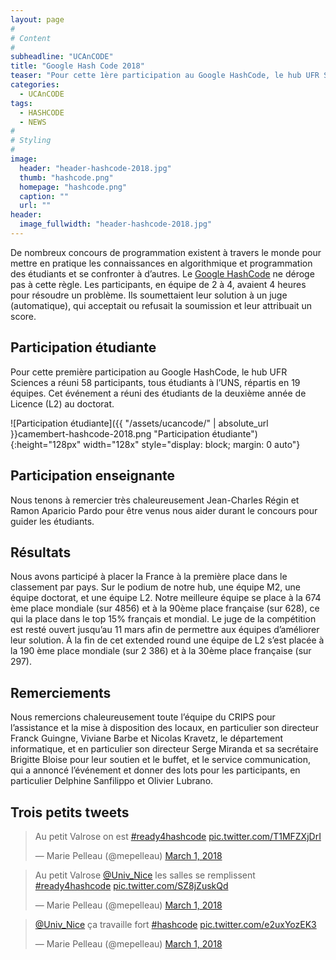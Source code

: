 ```yaml
---
layout: page
#
# Content
#
subheadline: "UCAnCODE"
title: "Google Hash Code 2018"
teaser: "Pour cette 1ère participation au Google HashCode, le hub UFR Sciences a réuni 58 participants répartis en 19 équipes qui ont contribué à placer la France à la première place dans le classement par pays."
categories:
  - UCAnCODE
tags:
  - HASHCODE
  - NEWS
#
# Styling
#
image:
  header: "header-hashcode-2018.jpg"
  thumb: "hashcode.png"
  homepage: "hashcode.png"
  caption: ""
  url: ""
header:
  image_fullwidth: "header-hashcode-2018.jpg"
---
```


De nombreux concours de programmation existent à travers le monde pour mettre en pratique les connaissances en algorithmique et programmation des étudiants et se confronter à d’autres.
Le [Google HashCode](https://hashcode.withgoogle.com/hashcode_2018.html) ne déroge pas à cette règle.
Les participants, en équipe de 2 à 4, avaient 4 heures pour résoudre un problème.
Ils soumettaient leur solution à un juge (automatique), qui acceptait ou refusait la soumission et leur attribuait un score.

## Participation étudiante ##

Pour cette première participation au Google HashCode, le hub UFR Sciences a réuni 58 participants, tous étudiants à l’UNS, répartis en 19 équipes.
Cet événement a réuni des étudiants de la deuxième année de Licence (L2) au doctorat.

![Participation étudiante]({{ "/assets/ucancode/" | absolute_url }}camembert-hashcode-2018.png "Participation étudiante"){:height="128px" width="128x" style="display: block; margin: 0 auto"}

## Participation enseignante ##

Nous tenons à remercier très chaleureusement Jean-Charles Régin et Ramon Aparicio Pardo pour être venus nous aider durant le concours pour guider les étudiants.

## Résultats ##

Nous avons participé à placer la France à la première place dans le classement par pays.
Sur le podium de notre hub, une équipe M2, une équipe doctorat, et une équipe L2. Notre meilleure équipe se place à la 674 ème place mondiale (sur 4856) et à la 90ème place française (sur 628), ce qui la place dans le top 15% français et mondial.
Le juge de la compétition est resté ouvert jusqu’au 11 mars afin de permettre aux équipes d’améliorer leur solution.
À la fin de cet extended round une équipe de L2 s’est placée à la 190 ème place mondiale (sur 2 386) et à la 30ème place française (sur 297).

## Remerciements ##

Nous remercions chaleureusement toute l’équipe du CRIPS pour l’assistance et la mise à disposition des locaux, en particulier son directeur Franck Guingne, Viviane Barbe et Nicolas Kravetz, le département informatique, et en particulier son directeur Serge Miranda et sa secrétaire Brigitte Bloise pour leur soutien et le buffet, et le service communication, qui a annoncé l’événement et donner des lots pour les participants, en particulier Delphine Sanfilippo et Olivier Lubrano.

## Trois petits tweets ## 

<blockquote class="twitter-tweet" data-lang="en"><p lang="fr" dir="ltr">Au petit Valrose on est <a href="https://twitter.com/hashtag/ready4hashcode?src=hash&amp;ref_src=twsrc%5Etfw">#ready4hashcode</a> <a href="https://t.co/T1MFZXjDrI">pic.twitter.com/T1MFZXjDrI</a></p>&mdash; Marie Pelleau (@mepelleau) <a href="https://twitter.com/mepelleau/status/969260483298590725?ref_src=twsrc%5Etfw">March 1, 2018</a></blockquote>


<blockquote class="twitter-tweet" data-lang="en"><p lang="fr" dir="ltr">Au petit Valrose <a href="https://twitter.com/Univ_Nice?ref_src=twsrc%5Etfw">@Univ_Nice</a> les salles se remplissent <a href="https://twitter.com/hashtag/ready4hashcode?src=hash&amp;ref_src=twsrc%5Etfw">#ready4hashcode</a> <a href="https://t.co/SZ8jZuskQd">pic.twitter.com/SZ8jZuskQd</a></p>&mdash; Marie Pelleau (@mepelleau) <a href="https://twitter.com/mepelleau/status/969262819043667969?ref_src=twsrc%5Etfw">March 1, 2018</a></blockquote>


<blockquote class="twitter-tweet" data-lang="en"><p lang="fr" dir="ltr"><a href="https://twitter.com/Univ_Nice?ref_src=twsrc%5Etfw">@Univ_Nice</a> ça travaille fort <a href="https://twitter.com/hashtag/hashcode?src=hash&amp;ref_src=twsrc%5Etfw">#hashcode</a> <a href="https://t.co/e2uxYozEK3">pic.twitter.com/e2uxYozEK3</a></p>&mdash; Marie Pelleau (@mepelleau) <a href="https://twitter.com/mepelleau/status/969282704041762821?ref_src=twsrc%5Etfw">March 1, 2018</a></blockquote>
<script async src="https://platform.twitter.com/widgets.js" charset="utf-8"></script>
